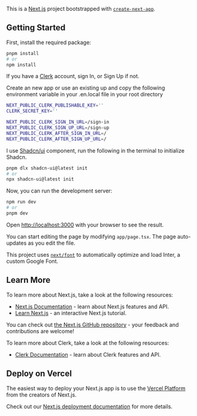 This is a [Next.js](https://nextjs.org/) project bootstrapped with [`create-next-app`](https://github.com/vercel/next.js/tree/canary/packages/create-next-app).

## Getting Started

First, install the required package:

```bash
pnpm install
# or
npm install
```

If you have a [Clerk](https://clerk.com/) account, sign In, or Sign Up if not.

Create an new app or use an existing up and copy the following environment variable in your .en.local file in your root directory

```bash
NEXT_PUBLIC_CLERK_PUBLISHABLE_KEY=''
CLERK_SECRET_KEY=''

NEXT_PUBLIC_CLERK_SIGN_IN_URL=/sign-in
NEXT_PUBLIC_CLERK_SIGN_UP_URL=/sign-up
NEXT_PUBLIC_CLERK_AFTER_SIGN_IN_URL=/
NEXT_PUBLIC_CLERK_AFTER_SIGN_UP_URL=/
```

I use [Shadcn/ui](https://ui.shadcn.com/docs/installation/next) component, run the following in the terminal to initialize Shadcn.

```bash
pnpm dlx shadcn-ui@latest init
# or
npx shadcn-ui@latest init
```

Now, you can run the development server:

```bash
npm run dev
# or
pnpm dev
```

Open [http://localhost:3000](http://localhost:3000) with your browser to see the result.

You can start editing the page by modifying `app/page.tsx`. The page auto-updates as you edit the file.

This project uses [`next/font`](https://nextjs.org/docs/basic-features/font-optimization) to automatically optimize and load Inter, a custom Google Font.

## Learn More

To learn more about Next.js, take a look at the following resources:

- [Next.js Documentation](https://nextjs.org/docs) - learn about Next.js features and API.
- [Learn Next.js](https://nextjs.org/learn) - an interactive Next.js tutorial.

You can check out [the Next.js GitHub repository](https://github.com/vercel/next.js/) - your feedback and contributions are welcome!

To learn more about Clerk, take a look at the following resources:

- [Clerk Documentation](https://clerk.com/docs) - learn about Clerk features and API.

## Deploy on Vercel

The easiest way to deploy your Next.js app is to use the [Vercel Platform](https://vercel.com/new?utm_medium=default-template&filter=next.js&utm_source=create-next-app&utm_campaign=create-next-app-readme) from the creators of Next.js.

Check out our [Next.js deployment documentation](https://nextjs.org/docs/deployment) for more details.

